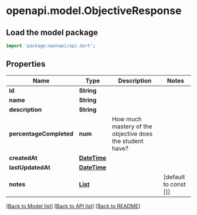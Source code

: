 # openapi.model.ObjectiveResponse

## Load the model package
```dart
import 'package:openapi/api.dart';
```

## Properties
Name | Type | Description | Notes
------------ | ------------- | ------------- | -------------
**id** | **String** |  | 
**name** | **String** |  | 
**description** | **String** |  | 
**percentageCompleted** | **num** | How much mastery of the objective does the student have? | 
**createdAt** | [**DateTime**](DateTime.md) |  | 
**lastUpdatedAt** | [**DateTime**](DateTime.md) |  | 
**notes** | [**List<ObjectiveNote>**](ObjectiveNote.md) |  | [default to const []]

[[Back to Model list]](../README.md#documentation-for-models) [[Back to API list]](../README.md#documentation-for-api-endpoints) [[Back to README]](../README.md)


